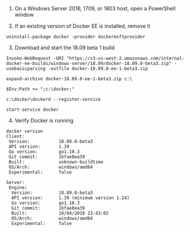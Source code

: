 1. On a Windows Server 2016, 1709, or 1803 host, open a PowerShell window

2. If an existing version of Docker EE is installed, remove it

`uninstall-package docker -provider dockermsftprovider`

3. Download and start the 18.09 beta 1 build

`Invoke-WebRequest -URI "https://s3-us-west-2.amazonaws.com/internal-docker-ee-builds/windows-server/18.09/docker-18.09.0-beta3.zip" -usebasicparsing -outfile docker-18.09.0-ee-1-beta3.zip`

`expand-archive docker-18.09.0-ee-1-beta3.zip c:\`

`$Env:Path += ";c:\docker;"`

`c:\docker\dockerd --register-service`

`start-service docker`

4. Verify Docker is running

```
docker version
Client:
 Version:           18.09.0-beta3
 API version:       1.39
 Go version:        go1.10.3
 Git commit:        1bfae8ea39
 Built:             unknown-buildtime
 OS/Arch:           windows/amd64
 Experimental:      false

Server:
 Engine:
  Version:          18.09.0-beta3
  API version:      1.39 (minimum version 1.24)
  Go version:       go1.10.3
  Git commit:       1bfae8ea39
  Built:            10/04/2018 23:43:02
  OS/Arch:          windows/amd64
  Experimental:     false
  ```
  